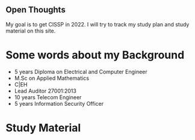 ## Open Thoughts

My goal is to get CISSP in 2022. I will try to track my study plan and study material on this site. 

# Some words about my Background
- 5 years Diploma on Electrical and Computer Engineer
- M.Sc on Applied Mathematics
- C|EH
- Lead Auditor 27001:2013
- 10 years Telecom Engineer
- 5 years Information Security Officer

# Study Material
